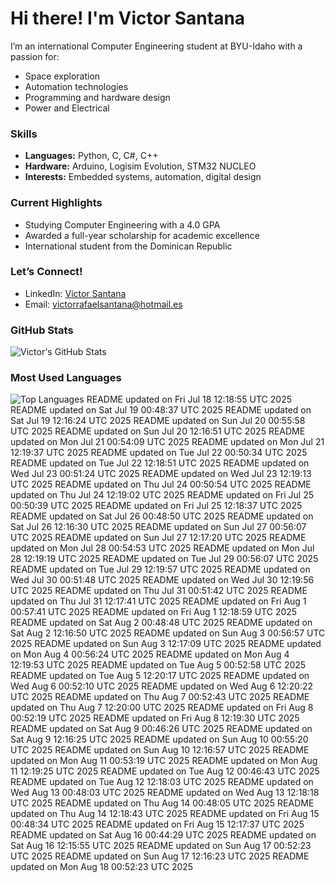 # Hi there! I'm Victor Santana

I’m an international Computer Engineering student at BYU-Idaho with a passion for:
- Space exploration
- Automation technologies
- Programming and hardware design
- Power and Electrical

### Skills
- **Languages:** Python, C, C#, C++
- **Hardware:** Arduino, Logisim Evolution, STM32 NUCLEO
- **Interests:** Embedded systems, automation, digital design

### Current Highlights
- Studying Computer Engineering with a 4.0 GPA
- Awarded a full-year scholarship for academic excellence
- International student from the Dominican Republic

### Let’s Connect!
- LinkedIn: [Victor Santana](www.linkedin.com/in/victorrafaelsantana)
- Email: victorrafaelsantana@hotmail.es

### GitHub Stats
![Victor's GitHub Stats](https://github-readme-stats.vercel.app/api?username=vrsp05&show_icons=true&theme=tokyonight)

### Most Used Languages
![Top Languages](https://github-readme-stats.vercel.app/api/top-langs/?username=vrsp05&layout=compact&theme=tokyonight)
README updated on Fri Jul 18 12:18:55 UTC 2025
README updated on Sat Jul 19 00:48:37 UTC 2025
README updated on Sat Jul 19 12:16:24 UTC 2025
README updated on Sun Jul 20 00:55:58 UTC 2025
README updated on Sun Jul 20 12:16:51 UTC 2025
README updated on Mon Jul 21 00:54:09 UTC 2025
README updated on Mon Jul 21 12:19:37 UTC 2025
README updated on Tue Jul 22 00:50:34 UTC 2025
README updated on Tue Jul 22 12:18:51 UTC 2025
README updated on Wed Jul 23 00:51:24 UTC 2025
README updated on Wed Jul 23 12:19:13 UTC 2025
README updated on Thu Jul 24 00:50:54 UTC 2025
README updated on Thu Jul 24 12:19:02 UTC 2025
README updated on Fri Jul 25 00:50:39 UTC 2025
README updated on Fri Jul 25 12:18:37 UTC 2025
README updated on Sat Jul 26 00:48:50 UTC 2025
README updated on Sat Jul 26 12:16:30 UTC 2025
README updated on Sun Jul 27 00:56:07 UTC 2025
README updated on Sun Jul 27 12:17:20 UTC 2025
README updated on Mon Jul 28 00:54:53 UTC 2025
README updated on Mon Jul 28 12:19:19 UTC 2025
README updated on Tue Jul 29 00:56:07 UTC 2025
README updated on Tue Jul 29 12:19:57 UTC 2025
README updated on Wed Jul 30 00:51:48 UTC 2025
README updated on Wed Jul 30 12:19:56 UTC 2025
README updated on Thu Jul 31 00:51:42 UTC 2025
README updated on Thu Jul 31 12:17:41 UTC 2025
README updated on Fri Aug  1 00:57:41 UTC 2025
README updated on Fri Aug  1 12:18:59 UTC 2025
README updated on Sat Aug  2 00:48:48 UTC 2025
README updated on Sat Aug  2 12:16:50 UTC 2025
README updated on Sun Aug  3 00:56:57 UTC 2025
README updated on Sun Aug  3 12:17:09 UTC 2025
README updated on Mon Aug  4 00:56:24 UTC 2025
README updated on Mon Aug  4 12:19:53 UTC 2025
README updated on Tue Aug  5 00:52:58 UTC 2025
README updated on Tue Aug  5 12:20:17 UTC 2025
README updated on Wed Aug  6 00:52:10 UTC 2025
README updated on Wed Aug  6 12:20:22 UTC 2025
README updated on Thu Aug  7 00:52:43 UTC 2025
README updated on Thu Aug  7 12:20:00 UTC 2025
README updated on Fri Aug  8 00:52:19 UTC 2025
README updated on Fri Aug  8 12:19:30 UTC 2025
README updated on Sat Aug  9 00:46:26 UTC 2025
README updated on Sat Aug  9 12:16:25 UTC 2025
README updated on Sun Aug 10 00:55:20 UTC 2025
README updated on Sun Aug 10 12:16:57 UTC 2025
README updated on Mon Aug 11 00:53:19 UTC 2025
README updated on Mon Aug 11 12:19:25 UTC 2025
README updated on Tue Aug 12 00:46:43 UTC 2025
README updated on Tue Aug 12 12:18:03 UTC 2025
README updated on Wed Aug 13 00:48:03 UTC 2025
README updated on Wed Aug 13 12:18:18 UTC 2025
README updated on Thu Aug 14 00:48:05 UTC 2025
README updated on Thu Aug 14 12:18:43 UTC 2025
README updated on Fri Aug 15 00:48:34 UTC 2025
README updated on Fri Aug 15 12:17:37 UTC 2025
README updated on Sat Aug 16 00:44:29 UTC 2025
README updated on Sat Aug 16 12:15:55 UTC 2025
README updated on Sun Aug 17 00:52:23 UTC 2025
README updated on Sun Aug 17 12:16:23 UTC 2025
README updated on Mon Aug 18 00:52:23 UTC 2025
